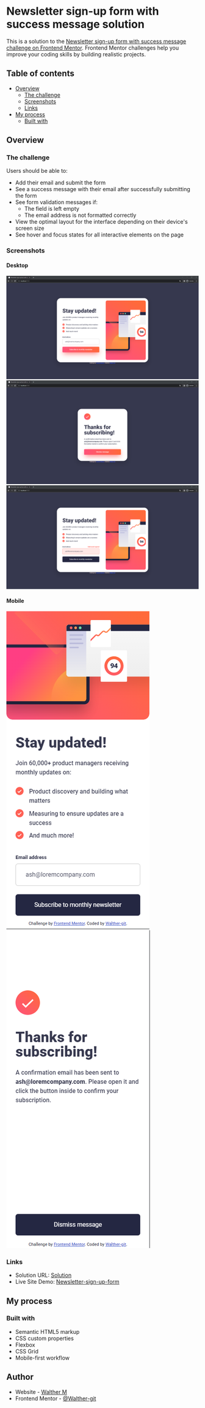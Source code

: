 # Newsletter sign-up form with success message solution

This is a solution to the [Newsletter sign-up form with success message challenge on Frontend Mentor](https://www.frontendmentor.io/challenges/newsletter-signup-form-with-success-message-3FC1AZbNrv). Frontend Mentor challenges help you improve your coding skills by building realistic projects. 

## Table of contents

- [Overview](#overview)
  - [The challenge](#the-challenge)
  - [Screenshots](#screenshots)
  - [Links](#links)
- [My process](#my-process)
  - [Built with](#built-with)
## Overview

### The challenge

Users should be able to:

- Add their email and submit the form
- See a success message with their email after successfully submitting the form
- See form validation messages if:
  - The field is left empty
  - The email address is not formatted correctly
- View the optimal layout for the interface depending on their device's screen size
- See hover and focus states for all interactive elements on the page

### Screenshots

#### Desktop

<img  alt="Screen" src="https://raw.githubusercontent.com/Walther-git/Newsletter-sign-up-form-with-success-message/main/screenshots/desktop-hover.png">

<img  alt="Screen" src="https://raw.githubusercontent.com/Walther-git/Newsletter-sign-up-form-with-success-message/main/screenshots/desktop-succes.png">

<img  alt="Screen" src="https://raw.githubusercontent.com/Walther-git/Newsletter-sign-up-form-with-success-message/main/screenshots/desktop-valid.png">



#### Mobile

<img  alt="Screen" src="https://raw.githubusercontent.com/Walther-git/Newsletter-sign-up-form-with-success-message/main/screenshots/mobile.png">

<img  alt="Screen" src="https://raw.githubusercontent.com/Walther-git/Newsletter-sign-up-form-with-success-message/main/screenshots/mobile-succes.png">

### Links

- Solution URL: [Solution](https://www.frontendmentor.io/solutions/responsive-page-form-with-validation-using-html-css-javascript--FIXEcnUht)
- Live Site Demo: [Newsletter-sign-up-form](https://walther-git.github.io/Newsletter-sign-up-form-with-success-message/)

## My process

### Built with

- Semantic HTML5 markup
- CSS custom properties
- Flexbox
- CSS Grid
- Mobile-first workflow

## Author

- Website - [Walther M](https://github.com/Walther-git)
- Frontend Mentor - [@Walther-git](https://www.frontendmentor.io/profile/Walther-git)
